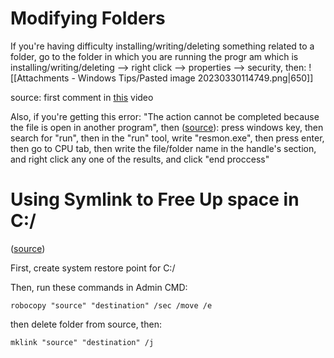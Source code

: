 # Modifying Folders
If you're having difficulty installing/writing/deleting something related to a folder, go to the folder in which you are running the progr am which is installing/writing/deleting --> right click --> properties --> security, then:
![[Attachments - Windows Tips/Pasted image 20230330114749.png|650]]

source: first comment in [this](https://www.youtube.com/watch?v=7CpkRbVOrpw) video

Also, if you're getting this error: "The action cannot be completed because the file is open in another program", then ([source](https://www.youtube.com/watch?v=xJv0hwPhlag)): 
press windows key, then search for "run", then in the "run" tool, write "resmon.exe", then press enter, then go to CPU tab, then write the file/folder name in the handle's section, and right click any one of the results, and click "end proccess"


# Using Symlink to Free Up space in C:/

([source](https://www.youtube.com/watch?v=YgJ370djOjs))

First, create system restore point for C:/

Then, run these commands in Admin CMD:

`robocopy "source" "destination" /sec /move /e `

then delete folder from source, then:

`mklink "source" "destination" /j`


